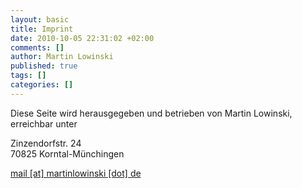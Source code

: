 ```yaml
--- 
layout: basic
title: Imprint
date: 2010-10-05 22:31:02 +02:00
comments: []
author: Martin Lowinski
published: true
tags: []
categories: []
---
```


Diese Seite wird herausgegeben und betrieben von Martin Lowinski, erreichbar unter

Zinzendorfstr. 24<br/>
70825 Korntal-Münchingen

[mail [at] martinlowinski [dot] de](mailto:mail%20%5Bat%5D%20martinlowinski%20%5Bdot%5D%20de)
